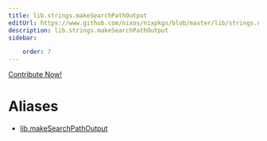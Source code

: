 ```yaml
---
title: lib.strings.makeSearchPathOutput
editUrl: https://www.github.com/nixos/nixpkgs/blob/master/lib/strings.nix#L260C5
description: lib.strings.makeSearchPathOutput
sidebar:

    order: 7
---
```


<a href="https://www.github.com/nixos/nixpkgs/blob/master/lib/strings.nix#L260C5">Contribute Now!</a>


# Aliases

- [lib.makeSearchPathOutput](./reference/lib/lib-makeSearchPathOutput)


